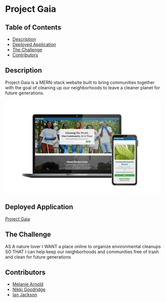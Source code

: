 # Project Gaia

## Table of Contents
* [Description](#description)
* [Deployed Application](#deployed)
* [The Challenge](#challenge)
* [Contributors](#contributors)

## Description <a name="description"></a>
Project Gaia is a MERN-stack website built to bring communities together with the goal of cleaning up our neighborhoods to leave a cleaner planet for future generations. 

![Project Gaia Mockup](./screenshots/project-gaia-mockup.png)

## Deployed Application <a name="deployed"></a>
[Project Gaia](https://projectgaia.herokuapp.com/)

## The Challenge <a name="challenge"></a>
AS A nature lover
I WANT a place online to organize environmental cleanups
SO THAT I can help keep our neighborhoods and communities free of trash and clean for future generations

## Contributors <a name="contributors"></a>
* [Melanie Arnold](https://github.com/einalem4)
* [Nikki Goodridge](https://github.com/NGoody315)
* [Ian Jackson](https://github.com/ijacksondesign)